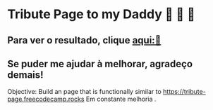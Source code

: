 # Tribute Page to my Daddy 🥰 💚 🥰
## Para ver o resultado, clique [aqui:💓](https://tribute-page-to-daddy.vercel.app/)

## Se puder me ajudar à melhorar, agradeço demais!

Objective: Build an page that is functionally similar to https://tribute-page.freecodecamp.rocks
Em constante melhoria . 
